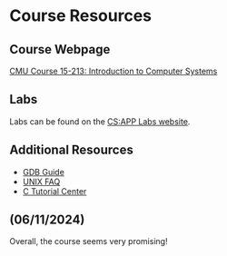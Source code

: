 # Course Resources

## Course Webpage
[CMU Course 15-213: Introduction to Computer Systems](https://www.cs.cmu.edu/afs/cs/academic/class/15213-f15/www/schedule.html)

## Labs
Labs can be found on the [CS:APP Labs website](https://csapp.cs.cmu.edu/3e/labs.html).

## Additional Resources
- [GDB Guide](https://beej.us/guide/bggdb/)
- [UNIX FAQ](https://csapp.cs.cmu.edu/3e/unixfaq.html)
- [C Tutorial Center](https://heather.cs.ucdavis.edu/matloff/public_html/unix.html)

## (06/11/2024)
Overall, the course seems very promising!